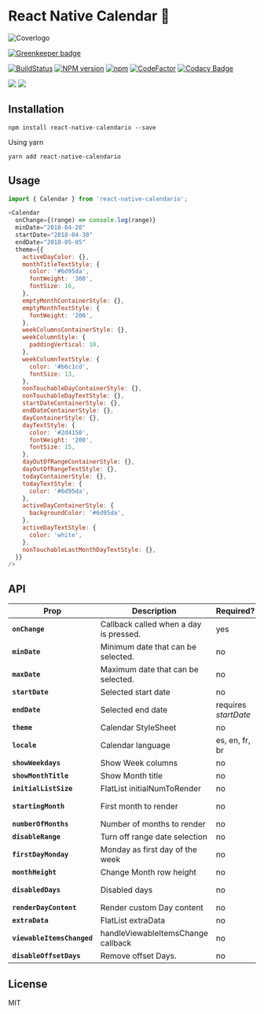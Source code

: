 # React Native Calendar 📆

![Coverlogo](https://imgur.com/LINQ6HZ.png)

[![Greenkeeper badge](https://badges.greenkeeper.io/maggialejandro/react-native-calendario.svg)](https://greenkeeper.io/)

[![BuildStatus](https://img.shields.io/travis/maggialejandro/react-native-calendario/master.svg)](https://travis-ci.org/maggialejandro/react-native-calendario)
[![NPM version](https://img.shields.io/npm/v/react-native-calendario.svg)](https://www.npmjs.com/package/react-native-calendario) [![npm](https://img.shields.io/npm/dw/react-native-calendario.svg)](https://github.com/maggialejandro/react-native-calendario) [![CodeFactor](https://www.codefactor.io/repository/github/maggialejandro/react-native-calendario/badge)](https://www.codefactor.io/repository/github/maggialejandro/react-native-calendario) [![Codacy Badge](https://api.codacy.com/project/badge/Grade/832690f286a5451cacdae664d63be3b9)](https://www.codacy.com/app/maggialejandro/react-native-calendario?utm_source=github.com&utm_medium=referral&utm_content=maggialejandro/react-native-calendario&utm_campaign=Badge_Grade)

![](https://media.giphy.com/media/eu8fFCG3rs3IEYwyYk/giphy.gif) ![](https://media.giphy.com/media/g0pZuxQ16frVSmEBSt/giphy.gif)

## Installation

```console
npm install react-native-calendario --save
```

Using yarn

```console
yarn add react-native-calendario
```

## Usage

```js
import { Calendar } from 'react-native-calendario';
```

```js
<Calendar
  onChange={(range) => console.log(range)}
  minDate="2018-04-20"
  startDate="2018-04-30"
  endDate="2018-05-05"
  theme={{
    activeDayColor: {},
    monthTitleTextStyle: {
      color: '#6d95da',
      fontWeight: '300',
      fontSize: 16,
    },
    emptyMonthContainerStyle: {},
    emptyMonthTextStyle: {
      fontWeight: '200',
    },
    weekColumnsContainerStyle: {},
    weekColumnStyle: {
      paddingVertical: 10,
    },
    weekColumnTextStyle: {
      color: '#b6c1cd',
      fontSize: 13,
    },
    nonTouchableDayContainerStyle: {},
    nonTouchableDayTextStyle: {},
    startDateContainerStyle: {},
    endDateContainerStyle: {},
    dayContainerStyle: {},
    dayTextStyle: {
      color: '#2d4150',
      fontWeight: '200',
      fontSize: 15,
    },
    dayOutOfRangeContainerStyle: {},
    dayOutOfRangeTextStyle: {},
    todayContainerStyle: {},
    todayTextStyle: {
      color: '#6d95da',
    },
    activeDayContainerStyle: {
      backgroundColor: '#6d95da',
    },
    activeDayTextStyle: {
      color: 'white',
    },
    nonTouchableLastMonthDayTextStyle: {},
  }}
/>
```

## API

| Prop                       | Description                            | Required?            | Default       | Type             |
| -------------------------- | -------------------------------------- | -------------------- | ------------- | ---------------- |
| **`onChange`**             | Callback called when a day is pressed. | yes                  |               | Function         |
| **`minDate`**              | Minimum date that can be selected.     | no                   | null          | Date             |
| **`maxDate`**              | Maximum date that can be selected.     | no                   | null          | Date             |
| **`startDate`**            | Selected start date                    | no                   | null          | Date             |
| **`endDate`**              | Selected end date                      | requires _startDate_ | null          | Date             |
| **`theme`**                | Calendar StyleSheet                    | no                   | null          | ThemeType        |
| **`locale`**               | Calendar language                      | es, en, fr, br       | 'en'          | LocaleType       |
| **`showWeekdays`**         | Show Week columns                      | no                   | true          | boolean          |
| **`showMonthTitle`**       | Show Month title                       | no                   | true          | boolean          |
| **`initialListSize`**      | FlatList initialNumToRender            | no                   | 2             | number           |
| **`startingMonth`**        | First month to render                  | no                   | current month | 'YYYY-MM-DD'     |
| **`numberOfMonths`**       | Number of months to render             | no                   | 12            | number           |
| **`disableRange`**         | Turn off range date selection          | no                   | false         | boolean          |
| **`firstDayMonday`**       | Monday as first day of the week        | no                   | false         | boolean          |
| **`monthHeight`**          | Change Month row height                | no                   | 370           | number           |
| **`disabledDays`**         | Disabled days                          | no                   | null          | {[string]: any } |
| **`renderDayContent`**     | Render custom Day content              | no                   | null          | Function         |
| **`extraData`**            | FlatList extraData                     | no                   | null          | any              |
| **`viewableItemsChanged`** | handleViewableItemsChange callback     | no                   | null          | Function         |
| **`disableOffsetDays`**    | Remove offset Days.                    | no                   | false         | boolean          |

## License

MIT

